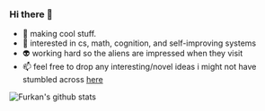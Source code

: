 ### Hi there 👋

- :rocket: making cool stuff.
- :brain: interested in cs, math, cognition, and self-improving systems
- :alien: working hard so the aliens are impressed when they visit
- :mailbox: feel free to drop any interesting/novel ideas i might not have stumbled across [here](mailto:furkancemaltoprak@gmail.com)

![Furkan's github stats](https://github-readme-stats.vercel.app/api?username=FurkanToprak&count_private=true&show_icons=true&theme=radical)

